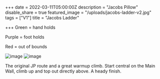 +++
date = 2022-03-11T05:00:00Z
description = "Jacobs Pillow"
disable_share = true
featured_image = "/uploads/jacobs-ladder-v2.jpg"
tags = ["V1"]
title = "Jacobs Ladder"



+++
Green = hand holds

Purple = foot holds

Red = out of bounds

![image](/uploads/jacobs-ladder-v2.jpg)
![image](/uploads/jacobs-ladder-top-v2.jpg)

The original JP route and a great warmup climb. Start central on the Main Wall, climb up and top out directly above. A heady finish.

